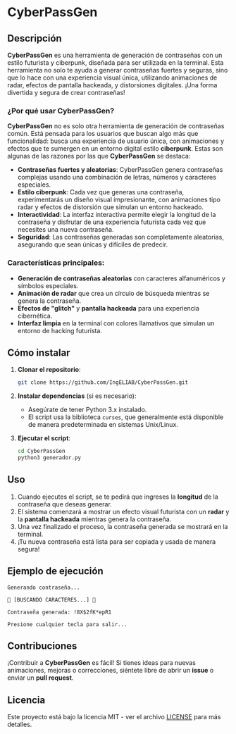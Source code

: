 
# CyberPassGen

## Descripción

**CyberPassGen** es una herramienta de generación de contraseñas con un estilo futurista y ciberpunk, diseñada para ser utilizada en la terminal. Esta herramienta no solo te ayuda a generar contraseñas fuertes y seguras, sino que lo hace con una experiencia visual única, utilizando animaciones de radar, efectos de pantalla hackeada, y distorsiones digitales. ¡Una forma divertida y segura de crear contraseñas!

### ¿Por qué usar CyberPassGen?

**CyberPassGen** no es solo otra herramienta de generación de contraseñas común. Está pensada para los usuarios que buscan algo más que funcionalidad: busca una experiencia de usuario única, con animaciones y efectos que te sumergen en un entorno digital estilo **ciberpunk**. Estas son algunas de las razones por las que **CyberPassGen** se destaca:

- **Contraseñas fuertes y aleatorias**: CyberPassGen genera contraseñas complejas usando una combinación de letras, números y caracteres especiales.
- **Estilo ciberpunk**: Cada vez que generas una contraseña, experimentarás un diseño visual impresionante, con animaciones tipo radar y efectos de distorsión que simulan un entorno hackeado.
- **Interactividad**: La interfaz interactiva permite elegir la longitud de la contraseña y disfrutar de una experiencia futurista cada vez que necesites una nueva contraseña.
- **Seguridad**: Las contraseñas generadas son completamente aleatorias, asegurando que sean únicas y difíciles de predecir.

### Características principales:

- **Generación de contraseñas aleatorias** con caracteres alfanuméricos y símbolos especiales.
- **Animación de radar** que crea un círculo de búsqueda mientras se genera la contraseña.
- **Efectos de "glitch"** y **pantalla hackeada** para una experiencia cibernética.
- **Interfaz limpia** en la terminal con colores llamativos que simulan un entorno de hacking futurista.

## Cómo instalar

1. **Clonar el repositorio**:
   ```bash
   git clone https://github.com/IngELIAB/CyberPassGen.git
   ```

2. **Instalar dependencias** (si es necesario):
   - Asegúrate de tener Python 3.x instalado.
   - El script usa la biblioteca `curses`, que generalmente está disponible de manera predeterminada en sistemas Unix/Linux.

3. **Ejecutar el script**:
   ```bash
   cd CyberPassGen
   python3 generador.py
   ```

## Uso

1. Cuando ejecutes el script, se te pedirá que ingreses la **longitud** de la contraseña que deseas generar.
2. El sistema comenzará a mostrar un efecto visual futurista con un **radar** y la **pantalla hackeada** mientras genera la contraseña.
3. Una vez finalizado el proceso, la contraseña generada se mostrará en la terminal.
4. ¡Tu nueva contraseña está lista para ser copiada y usada de manera segura!

## Ejemplo de ejecución

```
Generando contraseña...

🔴 [BUSCANDO CARACTERES...] 🔴

Contraseña generada: !8X$2fK*epR1

Presione cualquier tecla para salir...
```

## Contribuciones

¡Contribuir a **CyberPassGen** es fácil! Si tienes ideas para nuevas animaciones, mejoras o correcciones, siéntete libre de abrir un **issue** o enviar un **pull request**.

## Licencia

Este proyecto está bajo la licencia MIT - ver el archivo [LICENSE](LICENSE) para más detalles.
